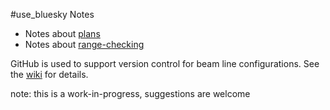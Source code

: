 #use_bluesky Notes

* Notes about [plans](2017-03-28-about-plans.md)
* Notes about [range-checking](2017-03-28-range-checking.md)

GitHub is used to support version control for beam line configurations.
See the [wiki](https://github.com/BCDA-APS/use_bluesky/wiki) for details.

note: this is a work-in-progress, suggestions are welcome
